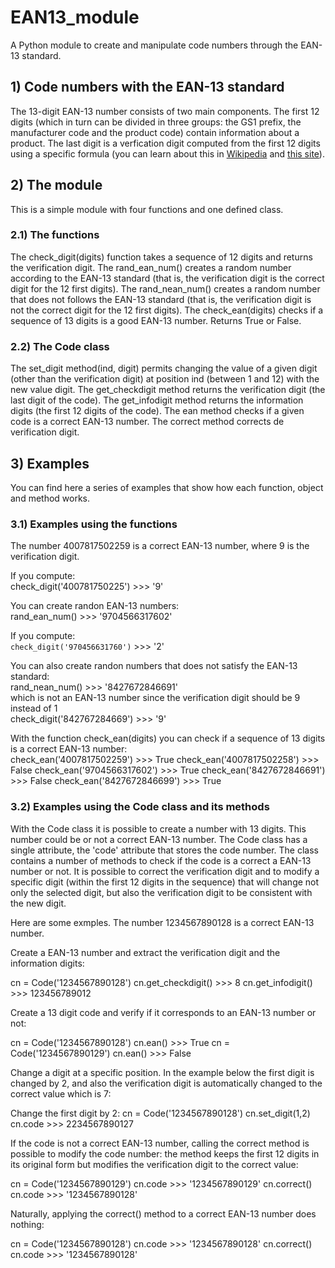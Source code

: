 # EAN13_module
A Python module to create and manipulate code numbers through the EAN-13 standard. 

## 1) Code numbers with the EAN-13 standard

The 13-digit EAN-13 number consists of two main components. The first 12 digits (which in turn can be divided in three groups: 
the GS1 prefix, the manufacturer code and the product code) contain information about a product. The last digit is a verfication 
digit computed from the first 12 digits using a specific formula (you can learn about this in 
[Wikipedia](https://en.wikipedia.org/wiki/International_Article_Number#:~:text=The%20most%20commonly%20used%20EAN,or%20special%20type%20of%20product)
and 
[this site](https://boxshot.com/barcode/tutorials/ean-13-calculator/)).

## 2) The module

This is a simple module with four functions and one defined class.

### 2.1) The functions

The check_digit(digits) function takes a sequence of 12 digits and returns the verification digit. 
The rand_ean_num() creates a random number according to the EAN-13 standard (that is, the verification digit is the correct digit for the 12 first digits).
The rand_nean_num() creates a random number that does not follows the EAN-13 standard (that is, the verification digit is not the correct digit for the 12 first digits).
The check_ean(digits) checks if a sequence of 13 digits is a good EAN-13 number. Returns True or False.

### 2.2) The Code class

The set_digit method(ind, digit) permits changing the value of a given digit (other than the verification digit) at position ind (between 1 and 12) with the new value digit.
The get_checkdigit method returns the verification digit (the last digit of the code).
The get_infodigit method returns the information digits (the first 12 digits of the code).
The ean method checks if a given code is a correct EAN-13 number.
The correct method corrects de verification digit.

## 3) Examples

You can find here a series of examples that show how each function, object and method works.

### 3.1) Examples using the functions

The number 4007817502259 is a correct EAN-13 number, where 9 is the verification digit.

If you compute: <br/>
check_digit('400781750225') >>> '9'


You can create randon EAN-13 numbers:<br/>
rand_ean_num() >>> '9704566317602'


If you compute: <br/>
`check_digit('970456631760')` >>> '2'


You can also create randon numbers that does not satisfy the EAN-13 standard:<br/>
rand_nean_num() >>> '8427672846691' <br/>
which is not an EAN-13 number since the verification digit should be 9 instead of 1 <br/>
check_digit('842767284669') >>> '9'

With the function check_ean(digits) you can check if a sequence of 13 digits is a correct EAN-13 number:<br/>
check_ean('4007817502259') >>> True
check_ean('4007817502258') >>> False
check_ean('9704566317602') >>> True
check_ean('8427672846691') >>> False
check_ean('8427672846699') >>> True

### 3.2) Examples using the Code class and its methods

With the Code class it is possible to create a number with 13 digits.
This number could be or not a correct EAN-13 number. The Code class has a single attribute, the 'code' attribute that stores the code number.
The class contains a number of methods to check if the code is a correct a EAN-13 number or not. It is possible to correct the verification digit
and to modify a specific digit (within the first 12 digits in the sequence) that will change not only the selected digit, but also the verification
digit to be consistent with the new digit.

Here are some exmples. The number 1234567890128 is a correct EAN-13 number.

Create a EAN-13 number and extract the verification digit and the information digits:

cn = Code('1234567890128')
cn.get_checkdigit() >>> 8
cn.get_infodigit() >>> 123456789012

Create a 13 digit code and verify if it corresponds to an EAN-13 number or not:

cn = Code('1234567890128')
cn.ean() >>> True
cn = Code('1234567890129')
cn.ean() >>> False

Change a digit at a specific position. In the example below the first digit is changed by 2, and also the verification
digit is automatically changed to the correct value which is 7:

Change the first digit by 2:
cn = Code('1234567890128')
cn.set_digit(1,2)
cn.code >>> 2234567890127

If the code is not a correct EAN-13 number, calling the correct method is possible to modify the code number: the method keeps
the first 12 digits in its original form but modifies the verification digit to the correct value:

cn = Code('1234567890129')
cn.code >>> '1234567890129'
cn.correct()
cn.code >>> '1234567890128'

Naturally, applying the correct() method to a correct EAN-13 number does nothing:

cn = Code('1234567890128')
cn.code >>> '1234567890128'
cn.correct()
cn.code >>> '1234567890128'
